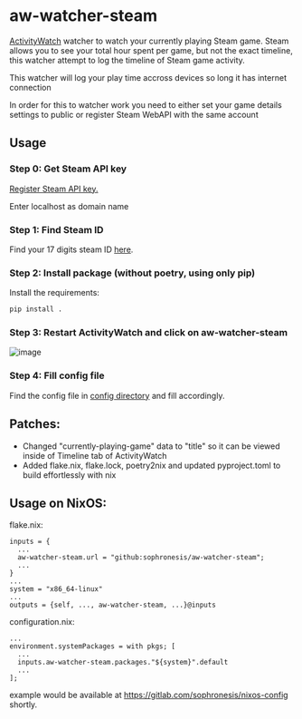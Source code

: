 # aw-watcher-steam
<a href ="https://activitywatch.net/">ActivityWatch</a> watcher to watch your currently playing Steam game. Steam allows you to see your total hour spent per game, but not the exact timeline, this watcher attempt to log the timeline of Steam game activity. 


This watcher will log your play time accross devices so long it has internet connection 


In order for this to watcher work you need to either set your game details settings to public or register Steam WebAPI with the same account 

## Usage 
### Step 0: Get Steam API key
<a href = "https://steamcommunity.com/dev/apikey">Register Steam API key.</a> 


Enter localhost as domain name 

### Step 1: Find Steam ID
Find your 17 digits steam ID <a href = "https://help.steampowered.com/en/faqs/view/2816-BE67-5B69-0FEC">here</a>. 

### Step 2: Install package (without poetry, using only pip)

Install the requirements:

```sh
pip install .
```

### Step 3: Restart ActivityWatch and click on aw-watcher-steam 

![image](https://github.com/Edwardsoen/aw-watcher-steam/assets/70268484/34ce2803-d564-46e2-bc08-399bcc0ed828)

### Step 4: Fill config file
Find the config file in <a href = "https://docs.activitywatch.net/en/latest/directories.html#config"> config directory</a> and fill accordingly. 


## Patches:

* Changed "currently-playing-game" data to "title" so it can be viewed inside of Timeline tab of ActivityWatch
* Added flake.nix, flake.lock, poetry2nix and updated pyproject.toml to build effortlessly with nix

## Usage on NixOS:

flake.nix:
```
inputs = {
  ...
  aw-watcher-steam.url = "github:sophronesis/aw-watcher-steam";
  ...
}
...
system = "x86_64-linux"
...
outputs = {self, ..., aw-watcher-steam, ...}@inputs
```

configuration.nix:
```
...
environment.systemPackages = with pkgs; [
  ...
  inputs.aw-watcher-steam.packages."${system}".default
  ...
];
```
example would be available at https://gitlab.com/sophronesis/nixos-config shortly.


